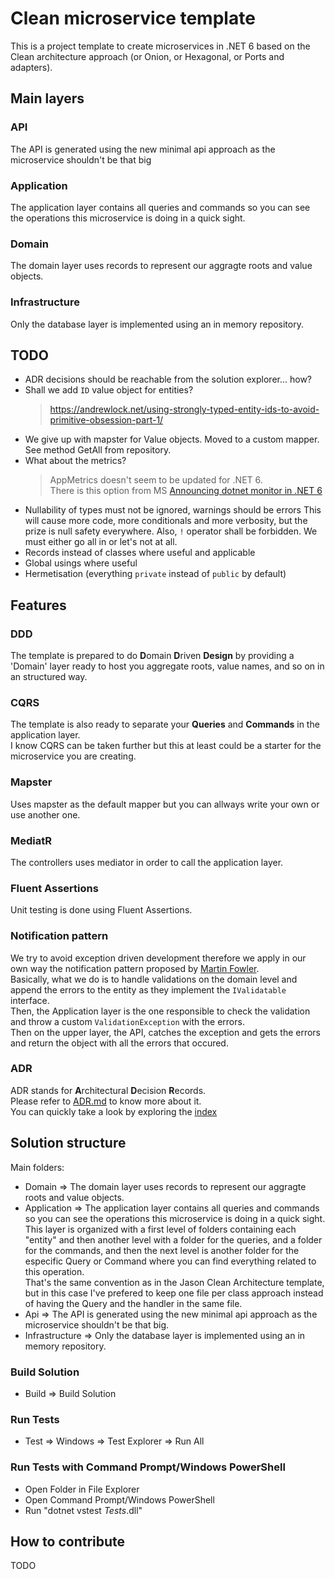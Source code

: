 # Clean microservice template
This is a project template to create microservices in .NET 6 based on the Clean architecture approach (or Onion, or Hexagonal, or Ports and adapters).  


## Main layers

### API
The API is generated using the new minimal api approach as the microservice shouldn't be that big

### Application
The application layer contains all queries and commands so you can see the operations this microservice is doing in a quick sight.  

### Domain
The domain layer uses records to represent our aggragte roots and value objects.

### Infrastructure
Only the database layer is implemented using an in memory repository.


## TODO

- ADR decisions should be reachable from the solution explorer... how?
- Shall we add `ID` value object for entities?
  > https://andrewlock.net/using-strongly-typed-entity-ids-to-avoid-primitive-obsession-part-1/
- We give up with mapster for Value objects. Moved to a custom mapper. See method GetAll from repository.
- What about the metrics? 
  > AppMetrics doesn't seem to be updated for .NET 6.    
  > There is this option from MS [Announcing dotnet monitor in .NET 6](https://devblogs.microsoft.com/dotnet/announcing-dotnet-monitor-in-net-6/)   
- Nullability of types must not be ignored, warnings should be errors
This will cause more code, more conditionals and more verbosity, but the prize is null safety everywhere. Also, `!` operator shall be forbidden. We must either go all in or let's not at all.
- Records instead of classes where useful and applicable
- Global usings where useful
- Hermetisation (everything `private` instead of `public` by default)


## Features

### DDD
The template is prepared to do **D**omain **D**riven **Design** by providing a 'Domain' layer ready to host you aggregate roots, value names, and so on in an structured way.

### CQRS
The template is also ready to separate your **Queries** and **Commands** in the application layer.   
I know CQRS can be taken further but this at least could be a starter for the microservice you are creating.   

### Mapster
Uses mapster as the default mapper but you can allways write your own or use another one.

### MediatR
The controllers uses mediator in order to call the application layer.

### Fluent Assertions
Unit testing is done using Fluent Assertions.

### Notification pattern
We try to avoid exception driven development therefore we apply in our own way the notification pattern proposed by [Martin Fowler](https://martinfowler.com/articles/replaceThrowWithNotification.html).  
Basically, what we do is to handle validations on the domain level and append the errors to the entity as they implement the `IValidatable` interface.   
Then, the Application layer is the one responsible to check the validation and throw a custom `ValidationException` with the errors.   
Then on the upper layer, the API, catches the exception and gets the errors and return the object with all the errors that occured.   

### ADR
ADR stands for **A**rchitectural **D**ecision **R**ecords.    
Please refer to [ADR.md](ADR.md) to know more about it.  
You can quickly take a look by exploring the [index](src/docs/decisions/index.md)   


## Solution structure
Main folders:  
    
* Domain => The domain layer uses records to represent our aggragte roots and value objects.
* Application => The application layer contains all queries and commands so you can see the operations this microservice is doing in a quick sight.   
This layer is organized with a first level of folders containing each "entity" and then another level with a folder for the queries, and a folder for the commands, and then the next level is another folder for the especific Query or Command where you can find everything related to this operation.   
That's the same convention as in the Jason Clean Architecture template, but in this case I've prefered to keep one file per class approach instead of having the Query and the handler in the same file.   
* Api => The API is generated using the new minimal api approach as the microservice shouldn't be that big.
* Infrastructure => Only the database layer is implemented using an in memory repository.

### Build Solution
* Build => Build Solution

### Run Tests
* Test => Windows => Test Explorer => Run All

### Run Tests with Command Prompt/Windows PowerShell
* Open Folder in File Explorer
* Open Command Prompt/Windows PowerShell
* Run "dotnet vstest *Tests*.dll"


## How to contribute
TODO